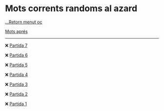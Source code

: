 # Mots corrents randoms al azard

[...Retorn menut oc](../menu_fiches.md)

[Mots aprés](./mots_appris.md)

---

:x: [Partida 7](./fiches/fiche_2/3.md)

:x: [Partida 6](./fiches/fiche_2/2.md)

:x: [Partida 5](./fiches/fiche_2/1.md)

:x: [Partida 4](./fiches/fiche_1/4.md)

:x: [Partida 3](./fiches//fiche_1/3.md)

:x: [Partida 2](./fiches//fiche_1/2.md)

:x: [Partida 1](./fiches//fiche_1/1.md)
